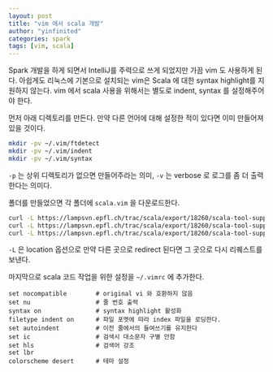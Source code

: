 ```yaml
---
layout: post
title: "vim 에서 scala 개발"
author: "yinfinited"
categories: spark
tags: [vim, scala]
---
```


Spark 개발을 하게 되면서 IntelliJ를 주력으로 쓰게 되었지만 가끔 vim 도 사용하게 된다. 아쉽게도 리눅스에 기본으로 설치되는 vim은 Scala 에 대한  syntax highlight를 지원하지 않는다. vim 에서 scala 사용을 위해서는 별도로 indent, syntax 를 설정해주어야 한다.

먼저 아래 디렉토리를 만든다. 만약 다른 언어에 대해 설정한 적이 있다면 이미 만들어져 있을 것이다.

```bash
mkdir -pv ~/.vim/ftdetect
mkdir -pv ~/.vim/indent
mkdir -pv ~/.vim/syntax
```

`-p` 는 상위 디렉토리가 없으면 만들어주라는 의미, `-v` 는 verbose 로 로그를 좀 더 출력한다는 의미다.

폴더를 만들었으면 각 폴더에 `scala.vim` 을 다운로드한다.

```bash
curl -L https://lampsvn.epfl.ch/trac/scala/export/18260/scala-tool-support/trunk/src/vim/ftdetect/scala.vim > ~/.vim/ftdetect/scala.vim
curl -L https://lampsvn.epfl.ch/trac/scala/export/18260/scala-tool-support/trunk/src/vim/indent/scala.vim > ~/.vim/indent/scala.vim
curl -L https://lampsvn.epfl.ch/trac/scala/export/18260/scala-tool-support/trunk/src/vim/syntax/scala.vim > ~/.vim/syntax/scala.vim
```

`-L` 은 location 옵션으로 만약 다른 곳으로 redirect 된다면 그 곳으로 다시 리퀘스트를 보낸다.

마지막으로 scala 코드 작업을 위한 설정을 `~/.vimrc` 에 추가한다.

```
set nocompatible        # original vi 와 호환하지 않음
set nu                  # 줄 번호 출력
syntax on               # syntax highlight 활성화
filetype indent on      # 파일 포멧에 따라 index 파일을 로딩한다.
set autoindent          # 이전 줄에서의 들여쓰기를 유지한다
set ic                  # 검색시 대소문자 구별 안함
set hls                 # 검색어 강조
set lbr
colorscheme desert      # 테마 설정
```
